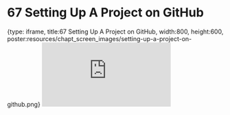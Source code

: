 # 67 Setting Up A Project on GitHub
 
{type: iframe, title:67 Setting Up A Project on GitHub, width:800, height:600, poster:resources/chapt_screen_images/setting-up-a-project-on-github.png}
![](https://datatrail-jhu.github.io/DataTrail_ReOrg/no_toc/setting-up-a-project-on-github.html)
 

 
